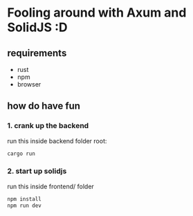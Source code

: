 # Fooling around with Axum and SolidJS :D

## requirements

* rust
* npm
* browser


## how do have fun

### 1. crank up the backend

run this inside backend folder root:
```bash
cargo run 
```

### 2. start up solidjs

run this inside frontend/ folder

```bash
npm install
npm run dev
```